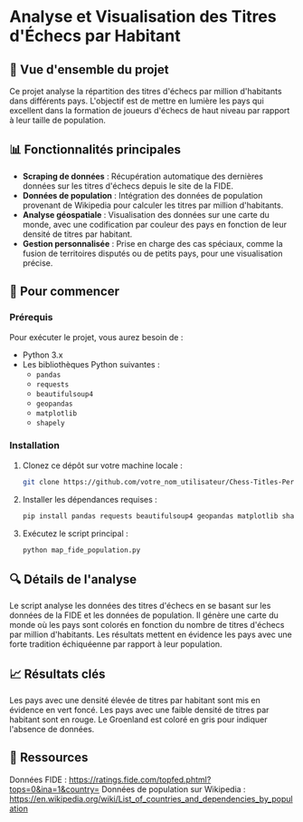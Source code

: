 # Analyse et Visualisation des Titres d'Échecs par Habitant

## 📝 Vue d'ensemble du projet

Ce projet analyse la répartition des titres d'échecs par million d'habitants dans différents pays. L'objectif est de mettre en lumière les pays qui excellent dans la formation de joueurs d'échecs de haut niveau par rapport à leur taille de population.

## 📊 Fonctionnalités principales

- **Scraping de données** : Récupération automatique des dernières données sur les titres d'échecs depuis le site de la FIDE.
- **Données de population** : Intégration des données de population provenant de Wikipedia pour calculer les titres par million d'habitants.
- **Analyse géospatiale** : Visualisation des données sur une carte du monde, avec une codification par couleur des pays en fonction de leur densité de titres par habitant.
- **Gestion personnalisée** : Prise en charge des cas spéciaux, comme la fusion de territoires disputés ou de petits pays, pour une visualisation précise.

## 🚀 Pour commencer

### Prérequis

Pour exécuter le projet, vous aurez besoin de :

- Python 3.x
- Les bibliothèques Python suivantes :
  - `pandas`
  - `requests`
  - `beautifulsoup4`
  - `geopandas`
  - `matplotlib`
  - `shapely`

### Installation

1. Clonez ce dépôt sur votre machine locale :
   ```bash
   git clone https://github.com/votre_nom_utilisateur/Chess-Titles-Per-Capita.git

2. Installer les dépendances requises :
   ```bash
   pip install pandas requests beautifulsoup4 geopandas matplotlib shapely

3. Exécutez le script principal :
   ```bash
   python map_fide_population.py

## 🔍 Détails de l'analyse

Le script analyse les données des titres d'échecs en se basant sur les données de la FIDE et les données de population. Il génère une carte du monde où les pays sont colorés en fonction du nombre de titres d'échecs par million d'habitants. Les résultats mettent en évidence les pays avec une forte tradition échiquéenne par rapport à leur population.

## 📈 Résultats clés

Les pays avec une densité élevée de titres par habitant sont mis en évidence en vert foncé.
Les pays avec une faible densité de titres par habitant sont en rouge.
Le Groenland est coloré en gris pour indiquer l'absence de données.

## 🔗 Ressources

Données FIDE : https://ratings.fide.com/topfed.phtml?tops=0&ina=1&country=
Données de population sur Wikipedia : https://en.wikipedia.org/wiki/List_of_countries_and_dependencies_by_population

